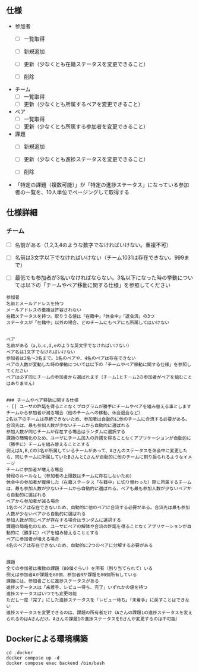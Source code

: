 ## 仕様

- 参加者
  - [ ] 一覧取得
  - [ ] 新規追加
  - [ ] 更新（少なくとも在籍ステータスを変更できること）
  - [ ] 削除


- チーム
  - [ ] 一覧取得
  - [ ] 更新（少なくとも所属するペアを変更できること）

- ペア
  - [ ] 一覧取得
  - [ ] 更新（少なくとも所属する参加者を変更できること）

- 課題
  - [ ] 新規追加
  - [ ] 更新（少なくとも進捗ステータスを変更できること）
  - [ ] 削除


- 「特定の課題（複数可能）」が「特定の進捗ステータス」になっている参加者の一覧を、10人単位でページングして取得する

## 仕様詳細

### チーム
- [ ] 名前がある（1,2,3,4のような数字でなければいけない。重複不可）
- [ ] 名前は3文字以下でなければいけない（チーム1031は存在できない。999まで）
- [ ] 最低でも参加者が3名いなければならない。3名以下になった時の挙動については以下の「チームやペア移動に関する仕様」を参照してください


```
参加者
名前とメールアドレスを持つ
メールアドレスの重複は許容されない
在籍ステータスを持つ。取りうる値は「在籍中」「休会中」「退会済」の3つ
ステータスが「在籍中」以外の場合、どのチームにもペアにも所属してはいけない


ペア
名前がある（a,b,c,d,eのような英文字でなければいけない）
ペア名は1文字でなければいけない
参加者は2名〜3名まで。1名のペアや、4名のペアは存在できない
ペアの人数が変動した時の挙動については以下の「チームやペア移動に関する仕様」を参照してください
ペアは必ず同じチームの参加者から選ばれます（チーム1とチーム2の参加者がペアを組むことはありません）


### チームやペア移動に関する仕様
- [] ユーザの許諾を得ることなくプログラムが勝手にチームやペアを組み替える事とします
チームから参加者が減る場合（他のチームへの移動、休会退会など）
2名以下のチームは存続できないため、参加者は自動的に他のチームに合流する必要がある。合流先は、最も参加人数が少ないチームから自動的に選ばれる
参加人数が同じチームが存在する場合はランダムに選択する
課題の簡略化のため、ユーザにチーム加入の許諾を得ることなくアプリケーションが自動的に（勝手に）チームを組み替えることとする
例えばA,B,Cの3名が所属しているチームがあって、Aさんのステータスを休会中に変更したら、同じチームに所属していたBさんとCさんが自動的に他のチームに割り振られるようなイメージ
チームに参加者が増える場合
特段のルールなし（参加者の上限数はチームに存在しないため）
休会中の参加者が復帰した（在籍ステータス「在籍中」に切り替わった）際に所属するチームは、最も参加人数が少ないチームから自動的に選ばれる。ペアも最も参加人数が少ないペアから自動的に選ばれる
ペアから参加者が減る場合
1名のペアは存在できないため、自動的に他のペアに合流する必要がある。合流先は最も参加人数が少ないペアから自動的に選ばれる
参加人数が同じペアが存在する場合はランダムに選択する
課題の簡略化のため、ユーザにペアの解体や合流の許諾を得ることなくアプリケーションが自動的に（勝手に）ペアを組み替えることとする
ペアに参加者が増える場合
4名のペアは存在できないため、自動的に2つのペアに分解する必要がある


課題
全ての参加者は複数の課題（80個ぐらい）を所有（割り当てられて）いる
例えば参加者Aが課題を80個、参加者Bが課題を80個所有している
課題には、参加者ごとに進捗ステータスがある
進捗ステータスは「未着手、レビュー待ち、完了」いずれかの値を持つ
進捗ステータスはいつでも変更可能
ただし一度「完了」にした進捗ステータスを「レビュー待ち」「未着手」に戻すことはできない
進捗ステータスを変更できるのは、課題の所有者だけ（Aさんの課題1の進捗ステータスを変えられるのはAさんだけ。Aさんの課題1の進捗ステータスをBさんが変更するのは不可能）

```

## Dockerによる環境構築

```
cd .docker
docker compose up -d
docker compose exec backend /bin/bash
```
